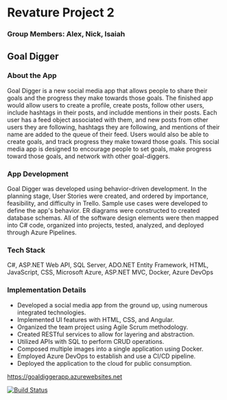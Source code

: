 # Revature Project 2
### Group Members: Alex, Nick, Isaiah

## Goal Digger
### About the App
Goal Digger is a new social media app that allows people to share their goals and the progress they make towards those goals.
The finished app would allow users to create a profile, create posts, follow other users, include hashtags in their posts, and includde mentions in their posts. Each user has a feed object associated with them, and new posts from other users they are following, hashtags they are following, and mentions of their name are added to the queue of their feed. Users would also be able to create goals, and track progress they make toward those goals. This social media app is designed to encourage people to set goals, make progress toward those goals, and network with other goal-diggers.

### App Development
Goal Digger was developed using behavior-driven development. In the planning stage, User Stories were created, and ordered by importance, feasibility, and difficulty in Trello. Sample use cases were developed to define the app's behavior. ER diagrams were constructed to created database schemas. All of the software design elements were then mapped into C# code, organized into projects, tested, analyzed, and deployed through Azure Pipelines. 

### Tech Stack
C#, ASP.NET Web API, SQL Server, ADO.NET Entity Framework, HTML, JavaScript, CSS, Microsoft Azure, ASP.NET MVC, Docker, Azure DevOps

### Implementation Details
* Developed a social media app from the ground up, using numerous integrated technologies.
* Implemented UI features with HTML, CSS, and Angular.
* Organized the team project using Agile Scrum methodology.
* Created RESTful services to allow for layering and abstraction.
* Utilized APIs with SQL to perform CRUD operations.
* Composed multiple images into a single application using Docker.
* Employed Azure DevOps to establish and use a CI/CD pipeline.
* Deployed the application to the cloud for public consumption.


https://goaldiggerapp.azurewebsites.net

[![Build Status](https://dev.azure.com/dummerisaiah/P2_project/_apis/build/status/The-Goal-Diggers.P2?branchName=master)](https://dev.azure.com/dummerisaiah/P2_project/_build/latest?definitionId=3&branchName=master)
